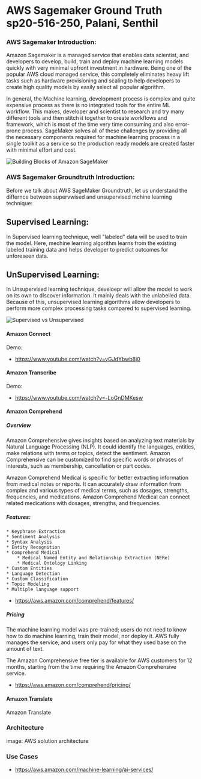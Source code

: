 # AWS Sagemaker Ground Truth sp20-516-250, Palani, Senthil

### AWS Sagemaker Introduction:

Amazon Sagemaker is a managed service that enables data scientist, and developers to develop, build, train and deploy machine learning models quickly with very minimal upfront investment in hardware. Being one of the popular AWS cloud managed service, this completely eliminates heavy lift tasks such as hardware provisioning and scaling to help developers to create high quality models by easily select all popular algorithm.

In general, the Machine learning, development process is complex and quite expensive process as there is no integrated tools for the entire ML workflow. This makes, developer and scientist to research and try many different tools and then stitch it together to create workflows and framework, which is most of the time very time consuming and also error-prone process.
SageMaker solves all of these challenges by providing all the necessary components required for machine learning process in a single toolkit as a service so the production ready models are created faster with minimal effort and cost.

![Building Blocks of Amazon SageMaker](https://d1.awsstatic.com/re19/Sagemaker/SageMaker_Overview-Chart.247eaea6e41ddca8299c5a9a9e91b5d78b751c38.png)


### AWS Sagemaker Groundtruth Introduction:
Before we talk about AWS SageMaker Groundtruth, let us understand the differnce between supervwised and unsupervised mchine learning technique:

## Supervised Learning:
In Supervised learning technique, well "labeled" data will be used to train the model. Here, mechine learning algorithm learns from the existing labeled training data and helps developer to predict outcomes for unforeseen data.

## UnSupervised Learning:
In Unsupervised learning technique, develoepr will allow the model to work on its own to discover information. It mainly deals with the unlabelled data. Because of this, unsupervised learning algorithms allow developers to perform more complex processing tasks compared to supervised learning. 

![Supervised vs Unsupervised](https://www.google.com/url?sa=i&url=https%3A%2F%2Fwww.youtube.com%2Fwatch%3Fv%3DXKJBpKSJSnQ&psig=AOvVaw1aKllhrjrwYq79Imw1kxE8&ust=1581285918016000&source=images&cd=vfe&ved=0CAIQjRxqFwoTCNihvqL7wucCFQAAAAAdAAAAABAJ)


#### Amazon Connect

Demo:

* <https://www.youtube.com/watch?v=yGJdYbwb8j0>

#### Amazon Transcribe

Demo:

* <https://www.youtube.com/watch?v=-LoGnDMKesw>

#### Amazon Comprehend 

##### Overview

Amazon Comprehensive gives insights based on analyzing text materials by Natural Language Processing (NLP). It could identify the languages, entities, make relations with terms or topics, detect the sentiment. Amazon Comprehensive can be customized to find specific words or phrases of interests, such as membership, cancellation or part codes. 

Amazon Comprehend Medical is specific for better extracting information from medical notes or reports. It can accurately draw information from complex and various types of medical terms, such as dosages, strengths, frequencies, and medications. Amazon Comprehend Medical can connect related medications with dosages, strengths, and frequencies.

##### Features:

    * Keyphrase Extraction
    * Sentiment Analysis
    * Syntax Analysis
    * Entity Recognition
    * Comprehend Medical
        * Medical Named Entity and Relationship Extraction (NERe)
        * Medical Ontology Linking
    * Custom Entities
    * Language Detection
    * Custom Classification
    * Topic Modeling
    * Multiple language support



* <https://aws.amazon.com/comprehend/features/> 

##### Pricing

The machine learning model was pre-trained; users do not need to know how to do machine learning, train their model, nor deploy it. AWS fully manages the service, and users only pay for what they used base on the amount of text. 

The Amazon Comprehensive free tier is available for AWS customers for 12 months, starting from the time requiring the Amazon Comprehensive service.

* <https://aws.amazon.com/comprehend/pricing/>


#### Amazon Translate

Amazon Translate 

### Architecture

image: AWS solution architecture

### Use Cases

* <https://aws.amazon.com/machine-learning/ai-services/>
